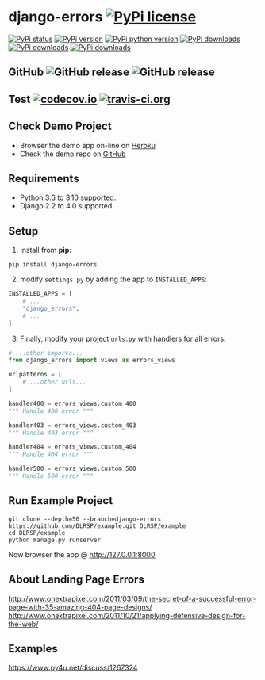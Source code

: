 # django-errors [![PyPi license](https://img.shields.io/pypi/l/django-errors.svg)](https://pypi.python.org/pypi/django_errors)

[![PyPi status](https://img.shields.io/pypi/status/django-errors.svg)](https://pypi.python.org/pypi/django_errors)
[![PyPi version](https://img.shields.io/pypi/v/django-errors.svg)](https://pypi.python.org/pypi/django_errors)
[![PyPi python version](https://img.shields.io/pypi/pyversions/django-errors.svg)](https://pypi.python.org/pypi/django_errors)
[![PyPi downloads](https://img.shields.io/pypi/dm/django-errors.svg)](https://pypi.python.org/pypi/django_errors)
[![PyPi downloads](https://img.shields.io/pypi/dw/django-errors.svg)](https://pypi.python.org/pypi/django_errors)
[![PyPi downloads](https://img.shields.io/pypi/dd/django-errors.svg)](https://pypi.python.org/pypi/django_errors)

## GitHub ![GitHub release](https://img.shields.io/github/tag/DLRSP/django-errors.svg) ![GitHub release](https://img.shields.io/github/release/DLRSP/django-errors.svg)

## Test [![codecov.io](https://codecov.io/github/DLRSP/django-errors/coverage.svg?branch=master)](https://codecov.io/github/DLRSP/django-errors?branch=master) [![travis-ci.org](https://travis-ci.org/DLRSP/django-errors.svg?branch=master)](https://travis-ci.org/DLRSP/django-errors)

## Check Demo Project
* Browser the demo app on-line on [Heroku](https://django-errors.herokuapp.com/)
* Check the demo repo on [GitHub](https://github.com/DLRSP/example/tree/django-errors)

## Requirements
-   Python 3.6 to 3.10 supported.
-   Django 2.2 to 4.0 supported.

## Setup
1. Install from **pip**:
```shell
pip install django-errors
```

2. modify `settings.py` by adding the app to `INSTALLED_APPS`:
```python
INSTALLED_APPS = [
    # ...
    "django_errors",
    # ...
]
```

3. Finally, modify your project `urls.py` with handlers for all errors:
```python
# ...other imports...
from django_errors import views as errors_views

urlpatterns = [
    # ...other urls...
]

handler400 = errors_views.custom_400
""" Handle 400 error """

handler403 = errors_views.custom_403
""" Handle 403 error """

handler404 = errors_views.custom_404
""" Handle 404 error """

handler500 = errors_views.custom_500
""" Handle 500 error """
```


## Run Example Project

```shell
git clone --depth=50 --branch=django-errors https://github.com/DLRSP/example.git DLRSP/example
cd DLRSP/example
python manage.py runserver
```

Now browser the app @ http://127.0.0.1:8000

## About Landing Page Errors
http://www.onextrapixel.com/2011/03/09/the-secret-of-a-successful-error-page-with-35-amazing-404-page-designs/
http://www.onextrapixel.com/2011/10/21/applying-defensive-design-for-the-web/

## Examples
https://www.py4u.net/discuss/1267324
